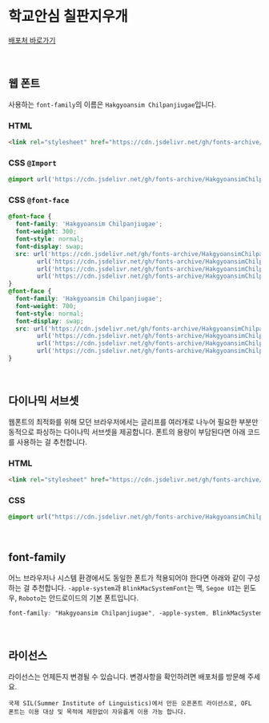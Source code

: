 # 학교안심 칠판지우개

[배포처 바로가기](https://copyright.keris.or.kr/wft/fntDwnldView?fntGrpId=GFT202408200000000000009)

&nbsp;

## 웹 폰트

사용하는 `font-family`의 이름은 `Hakgyoansim Chilpanjiugae`입니다.

### HTML

```html
<link rel="stylesheet" href="https://cdn.jsdelivr.net/gh/fonts-archive/HakgyoansimChilpanjiugae/HakgyoansimChilpanjiugae.css" type="text/css"/>
```

### CSS `@Import`

```css
@import url('https://cdn.jsdelivr.net/gh/fonts-archive/HakgyoansimChilpanjiugae/HakgyoansimChilpanjiugae.css');
```

### CSS `@font-face`

```css
@font-face {
  font-family: 'Hakgyoansim Chilpanjiugae';
  font-weight: 300;
  font-style: normal;
  font-display: swap;
  src: url('https://cdn.jsdelivr.net/gh/fonts-archive/HakgyoansimChilpanjiugae/HakgyoansimChilpanjiugae-L.woff2') format('woff2'),
        url('https://cdn.jsdelivr.net/gh/fonts-archive/HakgyoansimChilpanjiugae/HakgyoansimChilpanjiugae-L.woff') format('woff'),
        url('https://cdn.jsdelivr.net/gh/fonts-archive/HakgyoansimChilpanjiugae/HakgyoansimChilpanjiugae-L.otf') format('opentype'),
        url('https://cdn.jsdelivr.net/gh/fonts-archive/HakgyoansimChilpanjiugae/HakgyoansimChilpanjiugae-L.ttf') format('truetype');
}
@font-face {
  font-family: 'Hakgyoansim Chilpanjiugae';
  font-weight: 700;
  font-style: normal;
  font-display: swap;
  src: url('https://cdn.jsdelivr.net/gh/fonts-archive/HakgyoansimChilpanjiugae/HakgyoansimChilpanjiugae-B.woff2') format('woff2'),
        url('https://cdn.jsdelivr.net/gh/fonts-archive/HakgyoansimChilpanjiugae/HakgyoansimChilpanjiugae-B.woff') format('woff'),
        url('https://cdn.jsdelivr.net/gh/fonts-archive/HakgyoansimChilpanjiugae/HakgyoansimChilpanjiugae-B.otf') format('opentype'),
        url('https://cdn.jsdelivr.net/gh/fonts-archive/HakgyoansimChilpanjiugae/HakgyoansimChilpanjiugae-B.ttf') format('truetype');
}
```

&nbsp;

## 다이나믹 서브셋

웹폰트의 최적화를 위해 모던 브라우저에서는 글리프를 여러개로 나누어 필요한 부분만 동적으로 파싱하는 다이나믹 서브셋을 제공합니다. 폰트의 용량이 부담된다면 아래 코드를 사용하는 걸 추천합니다.

### HTML

```html
<link rel="stylesheet" href="https://cdn.jsdelivr.net/gh/fonts-archive/HakgyoansimChilpanjiugae/subsets/HakgyoansimChilpanjiugae-dynamic-subset.css" type="text/css"/>
```

### CSS

```css
@import url("https://cdn.jsdelivr.net/gh/fonts-archive/HakgyoansimChilpanjiugae/subsets/HakgyoansimChilpanjiugae-dynamic-subset.css");
```

&nbsp;

## font-family

어느 브라우저나 시스템 환경에서도 동일한 폰트가 적용되어야 한다면 아래와 같이 구성하는 걸 추천합니다. `-apple-system`과 `BlinkMacSystemFont`는 맥, `Segoe UI`는 윈도우, `Roboto`는 안드로이드의 기본 폰트입니다.

```css
font-family: "Hakgyoansim Chilpanjiugae", -apple-system, BlinkMacSystemFont, "Segoe UI",Roboto, Oxygen, Ubuntu, Cantarell, "Open Sans", "Helvetica Neue", sans-serif;
```

&nbsp;

## 라이선스

라이선스는 언제든지 변경될 수 있습니다. 변경사항을 확인하려면 배포처를 방문해 주세요.

```
국제 SIL(Summer Institute of Linguistics)에서 만든 오픈폰트 라이선스로, OFL 폰트는 이용 대상 및 목적에 제한없이 자유롭게 이용 가능 합니다.
```
